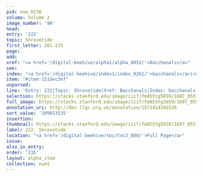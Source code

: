 ```yaml
---
pid: num_0236
volume: Volume 2
image_number: '90'
head:
entry: '222'
topic: Shrovetide
first_letter: 201-225
page:
add:
xref: "<a href='/digital-beehive/alpha1/alpha_0052/'>Bacchanals</a>"
see:
index: "<a href='/digital-beehive/index1/index_0262/'>bacchanals</a>|<a href='/digital-beehive/index4/index_3690/'>shrovetide</a>"
item: "#item-151dec3ef"
unparsed:
line: 'Entry: 222|Topic: Shrovetide|Xref: Bacchanals|Index: bacchanals|Index: shrovetide|#item-151dec3ef'
selection: https://stacks.stanford.edu/image/iiif/fm855tg5659/1607_0557/858,3535,2899,522/full/0/default.jpg
full_image: https://stacks.stanford.edu/image/iiif/fm855tg5659/1607_0557/full/full/0/default.jpg
annotation_uri: http://dev.llgc.org.uk/annotation/1571414341526
sort_value: '209013535'
insertion:
thumbnail: https://stacks.stanford.edu/image/iiif/fm855tg5659/1607_0557/858,3535,600,180/250,/0/default.jpg
label: 222. Shrovetide
location: "<a href='/digital-beehive/toc/toc2_080/'>Full Page</a>"
issue:
also_in_entry:
order: '235'
layout: alpha_item
collection: num1
---
```

